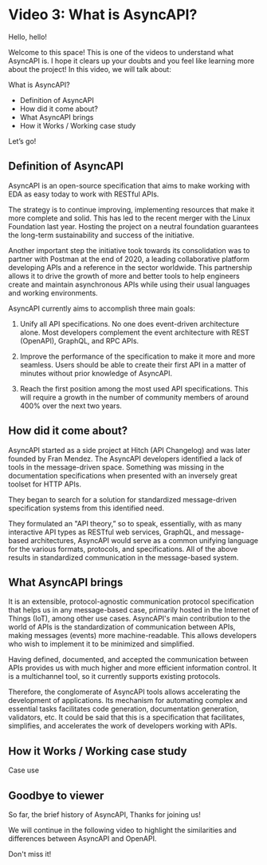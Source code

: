 # Video 3: What is AsyncAPI? 
 
Hello, hello!

Welcome to this space! This is one of the videos to understand what AsyncAPI is. I hope it clears up your doubts and you feel like learning more about the project!
In this video, we will talk about:
 
 What is AsyncAPI?

- Definition of AsyncAPI
- How did it come about?
- What AsyncAPI brings 
- How it Works / Working case study 

Let’s go!

## Definition of AsyncAPI

AsyncAPI is an open-source specification that aims to make working with EDA as easy today to work with RESTful APIs. 

The strategy is to continue improving, implementing resources that make it more complete and solid. This has led to the recent merger with the Linux Foundation last year. Hosting the project on a neutral foundation guarantees the long-term sustainability and success of the initiative. 

Another important step the initiative took towards its consolidation was to partner with Postman at the end of 2020, a leading collaborative platform developing APIs and a reference in the sector worldwide. This partnership allows it to drive the growth of more and better tools to help engineers create and maintain asynchronous APIs while using their usual languages and working environments.

AsyncAPI currently aims to accomplish three main goals:

1. Unify all API specifications. No one does event-driven architecture alone. Most developers complement the event architecture with REST (OpenAPI), GraphQL, and RPC APIs.

2. Improve the performance of the specification to make it more and more seamless. Users should be able to create their first API in a matter of minutes without prior knowledge of AsyncAPI.

3. Reach the first position among the most used API specifications. This will require a growth in the number of community members of around 400% over the next two years.

## How did it come about?

AsyncAPI started as a side project at Hitch (API Changelog) and was later founded by Fran Mendez. The AsyncAPI developers identified a lack of tools in the message-driven space. Something was missing in the documentation specifications when presented with an inversely great toolset for HTTP APIs.

They began to search for a solution for standardized message-driven specification systems from this identified need. 

They formulated an "API theory,” so to speak, essentially, with as many interactive API types as RESTful web services, GraphQL, and message-based architectures, AsyncAPI would serve as a common unifying language for the various formats, protocols, and specifications. All of the above results in standardized communication in the message-based system.

## What AsyncAPI brings

It is an extensible, protocol-agnostic communication protocol specification that helps us in any message-based case, primarily hosted in the Internet of Things (IoT), among other use cases. AsyncAPI's main contribution to the world of APIs is the standardization of communication between APIs, making messages (events) more machine-readable. This allows developers who wish to implement it to be minimized and simplified. 

Having defined, documented, and accepted the communication between APIs provides us with much higher and more efficient information control. It is a multichannel tool, so it currently supports existing protocols.

Therefore, the conglomerate of AsyncAPI tools allows accelerating the development of applications. Its mechanism for automating complex and essential tasks facilitates code generation, documentation generation, validators, etc. It could be said that this is a specification that facilitates, simplifies, and accelerates the work of developers working with APIs. 

## How it Works / Working case study
Case use



## Goodbye to viewer
  
So far, the brief history of AsyncAPI, Thanks for joining us!

We will continue in the following video to highlight the similarities and differences between AsyncAPI and OpenAPI.

Don't miss it!



